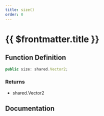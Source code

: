 ```yaml
---
title: size()
order: 0
---
```


# {{ $frontmatter.title }}

## Function Definition

```ts
public size: shared.Vector2;
```

### Returns

* shared.Vector2

## Documentation

<!--@include: ./parts/size.md-->
